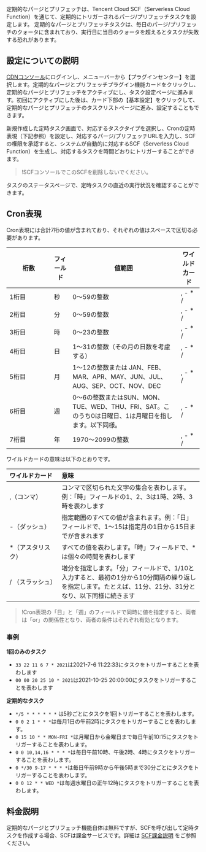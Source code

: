 定期的なパージとプリフェッチは、Tencent Cloud SCF（Serverless Cloud Function）を通じて、定期的にトリガーされるパージ/プリフェッチタスクを設定します。 定期的なパージとプリフェッチタスクは、毎日のパージ/プリフェッチのクォータに含まれており、実行日に当日のクォータを超えるとタスクが失敗する恐れがあります。

## 設定についての説明

[CDNコンソール](https://console.cloud.tencent.com/cdn)にログインし、メニューバーから【プラグインセンター】を選択します。定期的なパージとプリフェッチプラグイン機能カードをクリックし、定期的なパージとプリフェッチをアクティブにし、タスク設定ページに進みます。初回にアクティブにした後は、カード下部の【基本設定】をクリックして、定期的なパージとプリフェッチのタスクリストページに進み、設定することもできます。
![]()

新規作成した定時タスク画面で、対応するタスクタイプを選択し、Cronの定時表現（下記参照）を設定し、対応するパージ/プリフェッチURLを入力し、SCFの権限を承認すると、システムが自動的に対応するSCF（Serverless Cloud Function）を生成し、対応するタスクを時間どおりにトリガーすることができます。
![]()

>!SCFコンソールでこのSCFを削除しないでください。


タスクのステータスページで、定時タスクの直近の実行状況を確認することができます。
![]()

## Cron表現

Cron表現には合計7桁の値が含まれており、それぞれの値はスペースで区切る必要があります。

<table>
<thead>
<tr>
<th style="width:100px">桁数</th>
<th>フィールド</th>
<th>値範囲</th>
<th>ワイルドカード</th>
</tr>
</thead>
<tbody><tr>
<td>1桁目</td>
<td>秒</td>
<td>0～59の整数</td>
<td>,  - * /</td>
</tr>
<tr>
<td>2桁目</td>
<td>分</td>
<td>0～59の整数</td>
<td>,  - * /</td>
</tr>
<tr>
<td>3桁目</td>
<td>時</td>
<td>0～23の整数</td>
<td>,  - * /</td>
</tr>
<tr>
<td>4桁目</td>
<td>日</td>
<td>1～31の整数（その月の日数を考慮する）</td>
<td>,  - * /</td>
</tr>
<tr>
<td>5桁目</td>
<td>月</td>
<td>1～12の整数または JAN、FEB、MAR、APR、MAY、JUN、JUL、AUG、SEP、OCT、NOV、DEC</td>
<td>,  - * /</td>
</tr>
<tr>
<td>6桁目</td>
<td>週</td>
<td>0～6の整数またはSUN、MON、TUE、WED、THU、FRI、SAT。このうち0は日曜日、1は月曜日を指します。以下同様。</td>
<td>,  - * /</td>
</tr>
<tr>
<td>7桁目</td>
<td>年</td>
<td>1970～2099の整数</td>
<td>,  - * /</td>
</tr>
</tbody></table>

ワイルドカードの意味は以下のとおりです。

<table>
<thead>
<tr>
<th align="left" style="width:120px">ワイルドカード</th>
<th align="left">意味</th>
</tr>
</thead>
<tbody><tr>
<td align="left">,（コンマ）</td>
<td align="left">コンマで区切られた文字の集合を表わします。例：「時」フィールドの1、2、3は1時、2時、3時を表わします</td>
</tr>
<tr>
<td align="left">-（ダッシュ）</td>
<td align="left">指定範囲のすべての値が含まれます。例：「日」フィールドで、1～15は指定月の1日から15日までが含まれます</td>
</tr>
<tr>
<td align="left">*（アスタリスク）</td>
<td align="left">すべての値を表わします。「時」フィールドで、*は個々の時間を表わします</td>
</tr>
<tr>
<td align="left">/ （スラッシュ）</td>
<td align="left">増分を指定します。「分」フィールドで、1/10と入力すると、最初の1分から10分間隔の繰り返しを指定します。たとえば、11分、21分、31分となり、以下同様に続きます</td>
</tr>
</tbody></table>


>!Cron表現の「日」と「週」のフィールドで同時に値を指定すると、両者は「or」の関係性となり、両者の条件はそれぞれ有効となります。


### 事例

**1回のみのタスク**

- `33 22 11 6 7 * 2021`は2021-7-6 11:22:33にタスクをトリガーすることを表わします
- `00 00 20 25 10 * 2021`は2021-10-25 20:00:00にタスクをトリガーすることを表わします

**定期的なタスク**

- `*/5 * * * * * *` は5秒ごとにタスクを1回トリガーすることを表わします。
- `0 0 2 1 * * *`は毎月1日の午前2時にタスクをトリガーすることを表わします。
- `0 15 10 * * MON-FRI *`は月曜日から金曜日まで毎日午前10:15にタスクをトリガーすることを表わします。
- `0 0 10,14,16 * * * *`は毎日午前10時、午後2時、4時にタスクをトリガーすることを表わします。
- `0 */30 9-17 * * * *`は毎日午前9時から午後5時まで30分ごとにタスクをトリガーすることを表わします。
- `0 0 12 * * WED *`は毎週水曜日の正午12時にタスクをトリガーすることを表わします。

## 料金説明

定期的なパージとプリフェッチ機能自体は無料ですが、SCFを呼び出して定時タスクを作成する場合、SCFは課金サービスです。詳細は [SCF課金説明](https://intl.cloud.tencent.com/document/product/583/17299) をご参照ください。

